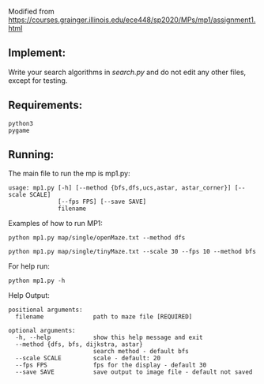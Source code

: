 Modified from https://courses.grainger.illinois.edu/ece448/sp2020/MPs/mp1/assignment1.html

## Implement:
Write your search algorithms in *search.py* and do not edit any other files, except for testing.

## Requirements:
```
python3
pygame
```
## Running:
The main file to run the mp is mp1.py:

```
usage: mp1.py [-h] [--method {bfs,dfs,ucs,astar, astar_corner}] [--scale SCALE]
              [--fps FPS] [--save SAVE]
              filename
```

Examples of how to run MP1:
```
python mp1.py map/single/openMaze.txt --method dfs
```
```
python mp1.py map/single/tinyMaze.txt --scale 30 --fps 10 --method bfs
```

For help run:
```
python mp1.py -h
```
Help Output:
```
positional arguments:
  filename              path to maze file [REQUIRED]

optional arguments:
  -h, --help            show this help message and exit
  --method {dfs, bfs, dijkstra, astar}
                        search method - default bfs
  --scale SCALE         scale - default: 20
  --fps FPS             fps for the display - default 30
  --save SAVE           save output to image file - default not saved
```
